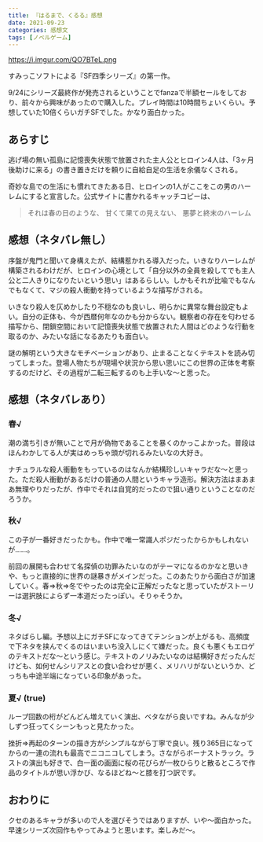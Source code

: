 ```yaml
---
title: 『はるまで、くるる』感想
date: 2021-09-23
categories: 感想文
tags: [ノベルゲーム]
---
```


https://i.imgur.com/QO7BTeL.png

すみっこソフトによる『SF四季シリーズ』の第一作。

9/24にシリーズ最終作が発売されるということでfanzaで半額セールをしており、前々から興味があったので購入した。プレイ時間は10時間ちょいくらい。予想していた10倍くらいガチSFでした。かなり面白かった。

## あらすじ

逃げ場の無い孤島に記憶喪失状態で放置された主人公とヒロイン4人は、「3ヶ月後助けに来る」の書き置きだけを頼りに自給自足の生活を余儀なくされる。

奇妙な島での生活にも慣れてきたある日、ヒロインの1人がここをこの男のハーレムにすると宣言した。公式サイトに書かれるキャッチコピーは、

> それは春の日のような、
> 甘くて果ての見えない、
> 悪夢と終末のハーレム

## 感想（ネタバレ無し）

序盤が鬼門と聞いて身構えたが、結構惹かれる導入だった。いきなりハーレムが構築されるわけだが、ヒロインの心境として「自分以外の全員を殺してでも主人公と二人きりになりたいという思い」はあるらしい。しかもそれが比喩でもなんでもなくて、マジの殺人衝動を持っているような描写がされる。

いきなり殺人を仄めかしたり不穏なのも良いし、明らかに異常な舞台設定もよい。自分の正体も、今が西暦何年なのかも分からない。観察者の存在を匂わせる描写から、閉鎖空間において記憶喪失状態で放置された人間はどのような行動を取るのか、みたいな話になるあたりも面白い。

謎の解明という大きなモチベーションがあり、止まることなくテキストを読み切ってしまった。登場人物たちが現場や状況から思い思いにこの世界の正体を考察するのだけど、その過程が二転三転するのも上手いな～と思った。

## 感想（ネタバレあり）

### 春√

潮の満ち引きが無いことで月が偽物であることを暴くのかっこよかった。普段はほんわかしてる人が実はめっちゃ頭が切れるみたいなの大好き。

ナチュラルな殺人衝動をもっているのはなんか結構珍しいキャラだな～と思った。ただ殺人衝動があるだけの普通の人間というキャラ造形。解決方法はまあまあ無理やりだったが、作中でそれは自覚的だったので狙い通りということなのだろうか。

### 秋√

この子が一番好きだったかも。作中で唯一常識人ポジだったからかもしれないが......。

前回の展開も合わせて名探偵の功罪みたいなのがテーマになるのかなと思いきや、もっと直接的に世界の謎暴きがメインだった。このあたりから面白さが加速していく。春⇒秋⇒冬でやったのは完全に正解だったなと思っていたがストーリーは選択肢によらず一本道だったっぽい。そりゃそうか。

### 冬√

ネタばらし編。予想以上にガチSFになってきてテンションが上がるも、高頻度で下ネタを挟んでくるのはいまいち没入しにくて嫌だった。良くも悪くもエロゲのテキストだな～という感じ。テキストのノリみたいなのは結構好きだったんだけども、如何せんシリアスとの食い合わせが悪く、メリハリがないというか、どっちも中途半端になっている印象があった。

### 夏√ (true)

ループ回数の桁がどんどん増えていく演出、ベタながら良いですね。みんなが少しずつ狂ってくシーンもっと見たかった。

挫折⇒再起のターンの描き方がシンプルながら丁寧で良い。残り365日になってからの一連の流れも最高でニコニコしてしまう。さながらボーナストラック。ラストの演出も好きで、白一面の画面に桜の花びらが一枚ひらりと散るところで作品のタイトルが思い浮かび、なるほどね～と膝を打つ訳です。

## おわりに

クセのあるキャラが多いので人を選びそうではありますが、いや～面白かった。早速シリーズ次回作もやってみようと思います。楽しみだ～。